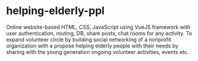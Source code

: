 # helping-elderly-ppl

Online website-based HTML, CSS, JavaScript using VueJS framework with user authentication, routing, DB, share posts, chat rooms for any activity. To expand volunteer circle by building social networking of a nonprofit organization with a propose helping elderly people with their needs by sharing with the young generation ongoing volunteer activities, events etc.
